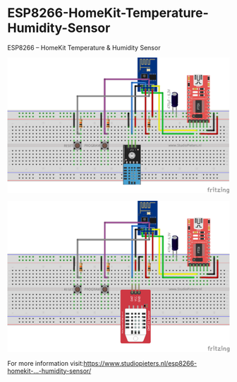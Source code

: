 # ESP8266-HomeKit-Temperature-Humidity-Sensor
ESP8266 – HomeKit Temperature &amp; Humidity Sensor


![DHT11](https://github.com/Tao173/ESP8266-HomeKit-Temperature-Humidity-Sensor/blob/master/DHT11_bb.png
)

![DHT22](https://github.com/Tao173/ESP8266-HomeKit-Temperature-Humidity-Sensor/blob/master/DHT22_bb.png
)


For more information visit:https://www.studiopieters.nl/esp8266-homekit-…-humidity-sensor/ ‎


